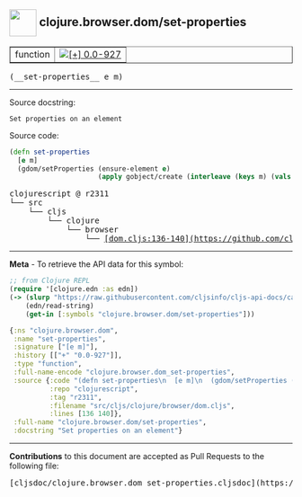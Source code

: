 ## <img width="48px" valign="middle" src="http://i.imgur.com/Hi20huC.png"> clojure.browser.dom/set-properties

 <table border="1">
<tr>

<td>function</td>
<td><a href="https://github.com/cljsinfo/cljs-api-docs/tree/0.0-927"><img valign="middle" alt="[+] 0.0-927" src="https://img.shields.io/badge/+-0.0--927-lightgrey.svg"></a> </td>
</tr>
</table>

 <samp>
(__set-properties__ e m)<br>
</samp>

---




Source docstring:

```
Set properties on an element
```

Source code:

```clj
(defn set-properties
  [e m]
  (gdom/setProperties (ensure-element e)
                      (apply gobject/create (interleave (keys m) (vals m)))))
```

 <pre>
clojurescript @ r2311
└── src
    └── cljs
        └── clojure
            └── browser
                └── <ins>[dom.cljs:136-140](https://github.com/clojure/clojurescript/blob/r2311/src/cljs/clojure/browser/dom.cljs#L136-L140)</ins>
</pre>


---

__Meta__ - To retrieve the API data for this symbol:

```clj
;; from Clojure REPL
(require '[clojure.edn :as edn])
(-> (slurp "https://raw.githubusercontent.com/cljsinfo/cljs-api-docs/catalog/cljs-api.edn")
    (edn/read-string)
    (get-in [:symbols "clojure.browser.dom/set-properties"]))
```

```clj
{:ns "clojure.browser.dom",
 :name "set-properties",
 :signature ["[e m]"],
 :history [["+" "0.0-927"]],
 :type "function",
 :full-name-encode "clojure.browser.dom_set-properties",
 :source {:code "(defn set-properties\n  [e m]\n  (gdom/setProperties (ensure-element e)\n                      (apply gobject/create (interleave (keys m) (vals m)))))",
          :repo "clojurescript",
          :tag "r2311",
          :filename "src/cljs/clojure/browser/dom.cljs",
          :lines [136 140]},
 :full-name "clojure.browser.dom/set-properties",
 :docstring "Set properties on an element"}

```

---

__Contributions__ to this document are accepted as Pull Requests to the following file:

 <pre>
[cljsdoc/clojure.browser.dom_set-properties.cljsdoc](https://github.com/cljsinfo/cljs-api-docs/blob/master/cljsdoc/clojure.browser.dom_set-properties.cljsdoc)
</pre>

